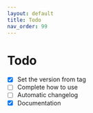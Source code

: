 ```yaml
---
layout: default
title: Todo
nav_order: 99
---
```

# Todo

- [x] Set the version from tag
- [ ] Complete how to use
- [ ] Automatic changelog
- [x] Documentation